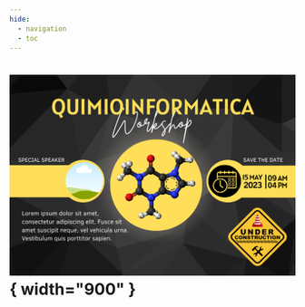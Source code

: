```yaml
---
hide:
  - navigation
  - toc
---
```


<!--
## Curso Teórico - Práctico Hygge Lagom Shouganai
-->
# ![Banner](img/banner.png){ width="900" }
<!-- # ![Banner](img/banner.png){ width="600" } -->
